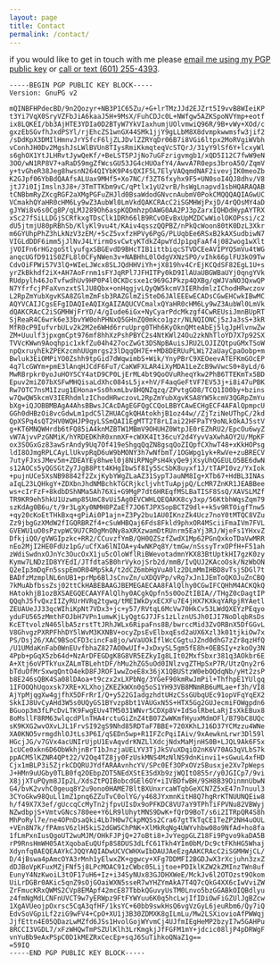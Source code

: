 ```yaml
---
layout: page
title: Contact
permalink: /contact/
---
```


if you would like to get in touch with me please [email me using my PGP public key](mailto:diffalot@diff.mx) or [call or text (601) 255-4393](tel:601-255-4393).

    -----BEGIN PGP PUBLIC KEY BLOCK-----
    Version: GnuPG v2
    
    mQINBFHPdecBD/9n2Qozyr+NB3P1C65Zu/+G+lrTMzJJd2EJZrt5I9vvB8WIeiKP
    t3Yi7VqX0SryVZFbJiA6kaaJ5H+9MsX/FuhCDJc0L+NWfgw5AZKSpoNVYmp+eotf
    ix8LQKEI/bb3AjHTE3YDIa0D2BTyW7YkVIaxhumjUOlvmwiQ96R/9B+vWy+XOd/c
    gxzEbSGvfhJxdPSYl/rjEhcZS1wnGX44SMk1jjY9gLLbM8X8dvmpkwwmsfw3jif2
    /sDdKpX3DMIlHmnvJrYSfcF6ljZLJDvlZZRYqDr06B7i8VGi6ltpx2MoRVgiWVbh
    vConhJH0Dv2MgshJsLWlBVUn8TIysRmiKkmqteqVcSTQrJ/31yY9lSf6Y+lcxyWl
    s6ghOX1YtJLHRvtJywQeKf/+BeLST5PJjNo7uGFzrigvmgb1/xQD5I12C7fwW9eN
    3OO/wN1RP8V7+aRaD59mgZfWcsGU53JG4cHUOafY4/AwvA7R0eps3broA5O/ZqmV
    y+tvGheR38Jeg8hwsnN264QIYbK9P4sQXIF5L7ElyVAQqmdNAF2ivevjIK0meoZb
    K2GJpf06YbBdQAAfsALUax9MHf5+Xo7NC/f3ZT6fxyhx9F5+UN0soI4QJ8dhv/V8
    jtJ7i0IjImsln3J8+/3TmTTKbm9vC/qPtlx1yU2vrB/hsWgLnapvd1sbHQARAQAB
    tCNBbmRyZXcgRGF2aXMgPGFuZHJld0BsaWdodGNvcnAubmV0PokCMQQQAQIAGwUC
    VCmakhQYaHR0cHM6Ly9wZ3AubWl0LmVkdQAKCRAcC2iSGMHWjPxjD/4rQOsMY4aD
    gJYWi8v6s0Cg8P/qLMJ289Oh6aspKQDmhzpOAWG0AA2PJ3pZarxIQHDdHypAYTRX
    xSc27fSiLLDGjSCRfkxgTDsClk1DRh66lB9RCvOEvBxUpMZDCwWiolOKOPssi/c2
    dU5jtmjU80pRBhSb/KlyKl9vu4t/KAiv4qsszQQPBZ/nPkQcWoon80tK0DzL3Xkr
    m6GYUhpPhZ3hLkNzV3zEM/+5cZ5vxfzHPVy6PgG/PLUqbEe6RSxB2kAXSudbiwN7
    VIGLdDDF6imm5jJlNvJ4LYirmOsvCwtyKTdkZ4pwYdJp1pqFaAf4j082wog1wXlt
    jVOIFn6rHGzgoStlyufgxSBGEvdD9BHcTIB1ittbiqcSTVDCEeAVIPYQSmVu4tWG
    anqcUGfD911S0ZFL8l0CFyNWen3v+NABHhL0lOdgVXNzSPO/vIhk66plFU3kO9Tw
    CdvOiFPWi57V3lQ+WIeLJWcx8SLJQdHHViYh+jX819hv4CrEjKCQdSF82EgL1U+s
    yrZkBkhdf2iX+AH7AoFrnm1sFYJqRPl7JFHITPy0kD9IlAUaUBGWBaUYj0qngYVk
    RUdpylh46JoTvfwdhUv9HP0P4l0CKDcsxe1c969GJPkzp4QXBg/qWJVaNO3QxwQP
    N7YfrfcjPFaXvnzxtSlJU8Qbx+onHqgjvLQyQW5kcmV3IERhdmlzIChodHRwczov
    L2RpZmYubXgvKSA8ZGlmZmFsb3RAZGlmZi5teD6JAlEEEwECADsCGwEHCwkIBwMC
    AQYVCAIJCgsEFgIDAQIeAQIXgAIZAQUCVCmalxQYaHR0cHM6Ly9wZ3AubWl0LmVk
    dQAKCRAcC2iSGMHWjFrYD/4/gIude6iGx+NyCyarPdcMkzgf4CwREUsiJmnBUpRT
    SjReaR4C6wrk6e33bvYW0ohPHNxQ5GHnZQ0mkco1gzr/NLNQIONCj5zJa3sS+3kR
    MfR0cP9IufvrbULv2k2M2e6WHd6rruUprg0THh6KyOknQMteAbEj5lgJpHlvnwZw
    ZM+Uuulf3jpxgmCpt976mf8hhXzPshPBYC2s4NtKWl24Ou2zkNhTloYD7X7p92SX
    TVVcKWwn9Aoqhpic1xkfZu04h427ocZwGt3DSNpBAuisJRU2LOJIZQtpuGMxTSoW
    npQxruyhEkZPEKzcmhUUgmrgs23lDqqOH7E++MD8DERUuPLWi72aUayCpaOobp+m
    Bwluk3EiOMPiYO0Zshh9tpGid7dWqwimbS+Wik/YnyPBrC9XEOeevATEFKmGOcEP
    4q7lcGWYm+pmE3lAnqHJCdF6FuT/CaKWFXLAR4iXyMDA1LeZcB9wVwcS0+8yLd/6
    MwRBrpkr0yoJuHOYSCY4atD9CP0LjErML4bt9QoOVuRheqYkw2PhB6TTEKmTx5BD
    Epuv2miZ07bXSFwMHQisaLdXhc084sL5jx+hV/F4aqGeFtVF7EV53j+i8i47uPBK
    Rw7OTC7nsM1Izug1EHona+Ss0hxmLbv8HQNZqzq/ZPvtgGO8/TCQ1IO0by+bzins
    w7QwQW5kcmV3IERhdmlzIChodHRwczovL2RpZmYubXgvKSA8YW5kcmV3QGRpZmYu
    bXg+iQJOBBMBAgA4AhsBBwsJCAcDAgEGFQgCCQoLBBYCAwECHgECF4AFAlQpmpcU
    GGh0dHBzOi8vcGdwLm1pdC5lZHUACgkQHAtokhjB1oz44w//ZjTziNeUThpC/2kd
    QpXSPq4sQT2HV0WQHJP9qyLSSmQAI1EgMTT2T8rLIai22HFPaTY9oNLkOkAJ5stV
    g+KT6MNQWHrdb6tFQ85iA4knMZBTW1MBmV9OHUHZ0WtpJE0rEZhRU2/EpcOu6wyZ
    vW7AjvvPzGNMiK/hYRDEDKhR0xnmXF+cWXK4It36cuY2d4YyvVaXwhAOY2U/MpKF
    ox3SOGxGz83awSrAndy9Uq7Of419eShgqQqZN8gsqQoZIQpfCXhwT48+xKkHOPsg
    ldI8OJmgRPLCAyLlUkvpRqD6uW9bMONY3h7wNfbmT/1OGWpg1yk+RwVe+zuBRECV
    7utyFJxsJMev5m+ZDEAYEy8hwel0j8NiRPNgPsH4kyQe9jXsyUhQGEULO5BE6dwN
    s12AOCs5yQGSGtZy7JgB8Ptt4KHgIbwSf8Iy5ScSbK8uyxf1J/tTAPI0vz/YxIok
    +pujnUCe5XsNB98842f2ZxjKybYWgZLaAZ31SypTJauNM8Ig+XTb67+HdBL3INAs
    aIqL23LQHkgY+ZDXbnJhdNMBchkTGCRjkcljvhtTuApjpQ/LcMR7ZnKR1JEABBee
    ws+cIrFzF+8kdbDShNMa5Ah76Xi+G9MgP7dt6HREqfMSLBaTISF8SsQ/XAVSLMZf
    TR9KR9eh5hkU1Uzwmp85UmC8vUi5Ag0EVCWHLQEQAKK8cy3xp/56KtbhWqsZqm79
    szKdAg0B6u/t/9r3LgXy0NMH8PZaEf7JO6TJPXSopBCTZ9dl++k5v9RTOigfTnw5
    +qy20cKoEtTHkBxq+gPiAi0P1ajn+Z3Py2bu1AU0IKnzZk4Ucz7noY0tMTQC8VZu
    Zz9jbgGzXMdW2fIGQRBRZf4+cSuWHBQaj6Fds8Fkld9phxOR4MSciiFmaIVm7FVL
    GVEWU1uO0sPzvpWC9U7CROgMnONy8aXRXzwamDtRUnrm5EaYj3RJ/WjeFs1YHxvZ
    DfkjiQO/gVWGIpzkc+RR2/CCuvzfYmB/QH0QZSzfZwdX1Mp62PGnQxkoTDaVwMRR
    nEo2MjI2HE0FdUz1pG/uCfXa6lNIOA+y4wNKPq8Y/tmGw/nSssyTrxOPfH+F51ah
    zWdiSwdnxOJnYc3OucOxX1ju5cOloWflRiBWevotadmnYKX83BtUptkHI7gzK0zy
    Kymw7LNDzID8YYEdI/JTfdtaSB0hrVykojSrb2d/mmB/IvQUJ2KAcoOsk/NzWbON
    Q2eIp3mDqFn5sspEmOR04MpSkA/t2dCZ6mbHgVuA0lz2DLmMmIHBD8vTsjSDGl7t
    BADfzMzmplNL6nUB1+prMp6BlJsCnvZn/uXDQVPp/vRg7xJn1JEmToQKOJuZnCBQ
    7kMuAbfbssZsj02ttCkHABEBAAGJBEMEGAECAA8FAlQlhy0CGwIFCQHhM4ACKQkQ
    HAtokhjB1ozBXSAEGQECAAYFAlQlhy0ACgkQpfn5s0OoZtIBIA//THgZ0cDagtIP
    QQqhJ5fvQxzIIZyRUrHVRq2tgwq/tMEIWkDyxECXFu7E4jHX7KXkqYARpjRYAetl
    ZEUAUeJJ33qcWIhiKpNt7VDx3+jc+y57/RVtqL6McVw70HkCv53LWdQXEYzPEqyo
    yduFU565zMmthFOJbH7VPn1umwKjLyQgtGJ7JFs1zLlznUSJh0IJI7NoDlqbRsDs
    KcETtvolzN465lbA5zrstTtJRhJWLx6RipaFns8B/bwrccMid3ZvORBnX5DfGGvL
    V8GhvgzPXRPFhhDY5lWvM3KXNBV+ocyZpsEvElbxqEsd2aUX6Xzl3k01tjkiOw7x
    PS/Dsj26/XAC9BSoCFD3cincFa8jo/wVaUOkIflWcCGgtuJZnd0dhG7zZr8qzHfQ
    /U1UMdaKnFab0WnEUvfbhaZ827AO0wUIf+JxDxySL5gm5fE8h+OEBSIy+zkoOy3N
    4Ppb+pGqX5zb64d+NzArDFEGDgK8G8VR5EZkyIg8LIt02MxfSbxr381q3AOkbr6E
    A+Xtj6oVPTkYuxZALmTBLehtDF/hMu2hZG5uOd0INlzvgZTHpSxP7R/UtzQny2r6
    bTduOfMrSxwqQntO4ekD8FJROF1wwZoeE8x36jX1QBUStzW0ebOQdqNb/yHt2zsP
    b8E246sQBK4Sa08lDAoa+t9czx2xLXPbNg/3YGeF90kmRwJmPil+ThfhpE1YUlgq
    1IFOOQhUqoxsk7XRE+XLXhojZKEZkWXn0g5oS1YH93VB8MNmRB6uMLae+f3h/VI8
    AjYpMjqgXw4gjfhX5DFrRrI/Q+y522GIadgzhdtUHzCSsGUbqUEc91opVFqYqEX2
    SkkIJ8UvCyAHd3W5s0UQyGS1BYvzp8bt1VAUGxN5S+HTX5Gg2GUJecmiFOWgpdn6
    BGuop3m3fLPcDvLTK9FwgEUv4TM5031WNvr5CDXp8V+IdSolRbeLaRjIsXkEBux8
    8oMsllF8RM63wlqcdPlnTHA4rctuGiZnZ4tB07ZwWKmfHyuxMdmOFl/B79bC8UQc
    sK9KXG2wvOXvLJL1FrvSI92gS9Nhd85RDTaF7BBE+720XKhLJ16D37YCMzzu4WNe
    XA0KNO5vrmgdhlOJtLs3P6I/qSEDn5wp+R1IFZcPqiIAiv/9xAewknLrwr3Dl59l
    HGcjJG/v7GVx4acUNIrUjpU1EvAqvdrKNZLlXdcjNdxMaMjnHS0B+LJQL9Ak6F5x
    1cUCe0xkn6D6ObWkhjnBrT1bJnzjaUELYV3TjJkSVuXDqiO2nK6V70AG3qVLbS7k
    ppACM5lKZNR4QPt22/V2Oq4TZ8jy0FzUskMNS4MzNlNS9dnKinvi1+sGwuL4xfHD
    Cjx1mBLP3i5ZjrkCDQRUJYdfARAAvnhcYV/SPc0Ef3OPxOVzSBusxje2Xv7pWeps
    J+HMn9uUGby0TLB0fq2OEbpZOT5NEdXStE3SdXb9zjWQItO855r/y0JGICp7/9vi
    X8jjXTuPQym8JIp2L/XdsZtPQIBobcdGEl6OY+iIVBDfwBH/9SH8B39DinmnUbwN
    G4/bvK2vvhC0geuq8Y2u9ono0HAME7BltBXUnxrcaWTqbGeXCN7Z5xE47n7nuul3
    3CYoGkw98QuLl1mZ1pnq6ZZuTvC0olYG/y468JYxmnKitH8Q7hgRrKTNUUNQEiw8
    h/f49X7X3ef/gUccqCcMyTn2jfpvUIsDx9oPFKDC8VU7aY9TPhTiFPVNu82VBWyj
    NZwdbpjS+VmtvGNcs780ee+Y6LR9lUhytMNS9DwK+fQrD9BoT/s6i2ITRpQR4S8h
    MhPoRyl7e/ne4OPnDsaQki4Lb7H0w7CkpMQSs2Cra67gtTkTqCE1TeZP2NH4uOUL
    +VEn8N7k/fPAmsV6zlH5kiS2dGWSChPNK+XlMkRqNg4UWYvhbw08o9NfAd+ho8fa
    1fLmPxnIusQgoUT2wuMJM/OHkFJPjQ+27oBti8+JvYegpGLZ18Fi9Pgvo9kaDA5B
    rP9RnsHmWH05AtXqobaEuQUfp8S8DUS3dLfC61Tkh4YIm0bM/Dc9ctFKhHG5Whaj
    Xdynfq0AEQEAAYkCJQQYAQIADwUCVCWHXwIbDAUJAeEzgAAKCRAcC2iSGMHWjCL/
    D/4jBswa4pAmcOYA3rMnh1yElwxZK+ggwcy+XFg7DDMFI2BGDJwX3rXcjuhn3zxZ
    dDJBoVpKFuxMZjFNf5j8LPcMOAC91zCWbc05Lijtoe+PDIklKZW2kZMInzTWn8uf
    EunyY4NzKwoiL3tOF17uH6+Iz+i34SyNUx83GJDHXWeE/MckJv6l2OTOzst9Okom
    UiLrDGBr0AKic5qnZ9sOjGOaiWXN5sseR7wYHZYmAkA7T4Q7cQkG4XX6cIwVviZW
    ZrFmucKRxQWMS2CVp8EMApf42mcE87TbbkQGuvyUsTM0Lnvo5bzGGABkOIQBdlyu
    z4fmNgMdLCNFnUVCT9w7yERWpz9FtFYWYuu6K0q5hcLwjIfIDiOwFiGZUlJgBZcw
    1XgAVUeojpOxrsc5CqA3qfHF/1ksYC+60bb9swkHsQ6vgVzGyL6jeuRbm6/Qy7iQ
    EdvSoVGpiLf2ziG9wFV4+CpO+XU1j3B30ZDMXK8gILmLu/Mw2LSXiovioAfPWWqj
    JjfEttn4E05QDazLwMZfd6JSs1HvolGojWYvmCj4UJfmIEgHeMP2bzyI7w5GAHPu
    8RCCI3VGDL7/xFzWHQwTmPSZUlKlh3LrKmgkjJfFGFM1mY+jdcic08ljP4pDRWgF
    vnYuBb9eAxPSpC0D1kMEZRxCecEp+sqJ6SuTihkoQNaZ1g==
    =59IQ
    -----END PGP PUBLIC KEY BLOCK-----
